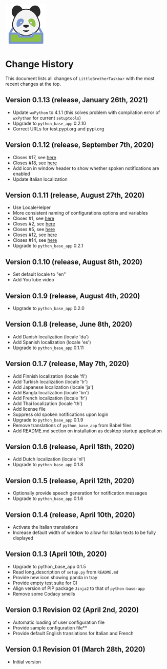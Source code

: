 ![LittleBrotherTaskbar-Logo](https://raw.githubusercontent.com/marcus67/little_brother_taskbar/master/little_brother_taskbar/static/icons/little-brother-taskbar-logo_128x128.png)

# Change History 

This document lists all changes of `LittleBrotherTaskbar` with the most recent changes at the top.

## Version 0.1.13 (release, January 26th, 2021)

*   Update `wxPython` to 4.1.1 (this solves problem with compilation error of `wxPython` for current `setuptools`)
*   Upgrade to `python_base_app` 0.2.10
*   Correct URLs for test.pypi.org and pypi.org

## Version 0.1.12 (release, September 7th, 2020)

*   Closes #17, see [here](https://github.com/marcus67/little_brother_taskbar/issues/17)
*   Closes #18, see [here](https://github.com/marcus67/little_brother_taskbar/issues/18)
*   Add icon in window header to show whether spoken notifications are enabled
*   Update Italian localization

## Version 0.1.11 (release, August 27th, 2020)

*   Use LocaleHelper
*   More consistent naming of configurations options and variables
*   Closes #1, see [here](https://github.com/marcus67/little_brother_taskbar/issues/1)
*   Closes #2, see [here](https://github.com/marcus67/little_brother_taskbar/issues/2)
*   Closes #5, see [here](https://github.com/marcus67/little_brother_taskbar/issues/5)
*   Closes #12, see [here](https://github.com/marcus67/little_brother_taskbar/issues/12)
*   Closes #14, see [here](https://github.com/marcus67/little_brother_taskbar/issues/14)
*   Upgrade to `python_base_app` 0.2.1

## Version 0.1.10 (release, August 8th, 2020)

*   Set default locale to "en" 
*   Add YouTube video

## Version 0.1.9 (release, August 4th, 2020)

*   Upgrade to `python_base_app` 0.2.0

## Version 0.1.8 (release, June 8th, 2020)

*   Add Danish localization (locale 'da')
*   Add Spanish localization (locale 'es')
*   Upgrade to `python_base_app` 0.1.11

## Version 0.1.7 (release, May 7th, 2020)

*   Add Finnish localization (locale 'fi')
*   Add Turkish localization (locale 'tr')
*   Add Japanese localization (locale 'ja')
*   Add Bangla localization (locale 'bn')
*   Add French localization (locale 'fr')
*   Add Thai localization (locale 'th')
*   Add license file
*   Suppress old spoken notifications upon login
*   Upgrade to `python_base_app` 0.1.9
*   Remove translations of `python_base_app` from Babel files
*   Add README.md section on installation as desktop startup application 

## Version 0.1.6 (release, April 18th, 2020)

*   Add Dutch localization (locale 'nl')
*   Upgrade to `python_base_app` 0.1.8

## Version 0.1.5 (release, April 12th, 2020)

*   Optionally provide speech generation for notification messages
*   Upgrade to `python_base_app` 0.1.6

## Version 0.1.4 (release, April 10th, 2020)

*   Activate the Italian translations
*   Increase default width of window to allow for Italian texts to be fully displayed 

## Version 0.1.3 (April 10th, 2020)

*   Upgrade to python_base_app 0.1.5
*   Read long_description of `setup.py` from `README.md`
*   Provide new icon showing panda in tray
*   Provide empty test suite for CI
*   Align version of PIP package `Jinja2` to that of `python-base-app`
*   Remove some Codacy smells

## Version 0.1 Revision 02 (April 2nd, 2020)

*   Automatic loading of user configuration file
*   Provide sample configuration file**
*   Provide default English translations for Italian and French

## Version 0.1 Revision 01 (March 28th, 2020)

*   Initial version
